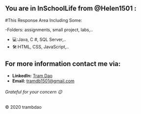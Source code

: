 ## You are in **InSchoolLife** from @Helen1501 :

#This Response Area Including Some:
  
  -Folders: assignments, small project, labs,..
  - 💻:Java, C #, SQL Server,..
  - 🛠:HTML, CSS, JavaScript,..

## For more information contact me via: 	
  - **LinkedIn:** [Tram Dao](www.linkedin.com/in/helen-dao)
  - **Email:** tramdb1501@gmail.com

###### Grateful for your concern 😉 

&copy; 2020 trambdao
